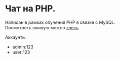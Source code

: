 # Чат на PHP.

Написан в рамках обучения PHP в связке с MySQL.
<br>
Посмотреть вживую можно [здесь](https://portfolio.mrreads.site/chat/admin.php).

Аккаунты:
- admin:123
- user:123